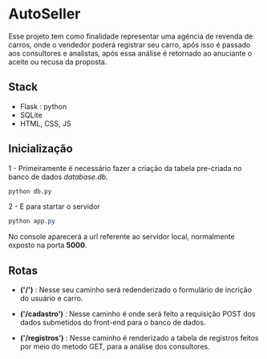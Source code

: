 # AutoSeller
Esse projeto tem como finalidade representar uma agência de revenda de carros, onde o vendedor poderá registrar seu carro, após isso é passado aos consultores e analistas, após essa análise é retornado ao anuciante o aceite ou recusa da proposta.

## Stack

- Flask : python
- SQLite
- HTML, CSS, JS

## Inicialização
1 - Primeiramente é necessário fazer a criação da tabela pre-criada no banco de dados *database.db*.
```cmd
python db.py
```

2 - E para startar o servidor 
```powershell
python app.py
```
No console aparecerá a url referente ao servidor local, normalmente exposto na porta **5000**.

## Rotas

- **('/')** : Nesse seu caminho será redenderizado o formulário de incrição do usuário e carro.

- **('/cadastro')** : Nesse caminho é onde será feito a requisição POST dos dados submetidos do front-end para o banco de dados.

- **('/registros')** : Nesse caminho é renderizado a tabela de registros feitos por meio do metodo GET, para a análise dos consultores. 